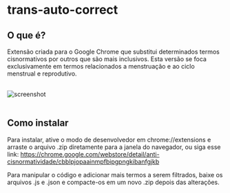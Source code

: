 # trans-auto-correct

## O que é?

Extensão criada para o Google Chrome que substitui determinados termos cisnormativos por outros que são mais inclusivos.
Esta versão se foca exclusivamente em termos relacionados a menstruação e ao ciclo menstrual e reprodutivo. </br></br>

<img src="https://i.ibb.co/pfJxQfC/screenshot.png" alt="screenshot" border="0"><br /><br />

## Como instalar

Para instalar, ative o modo de desenvolvedor em chrome://extensions e arraste o arquivo .zip diretamente para a janela do navegador, ou siga esse link: https://chrome.google.com/webstore/detail/anti-cisnormatividade/cbblpjopaainmpfbipgpngkibanfgjkb

Para manipular o código e adicionar mais termos a serem filtrados, baixe os arquivos .js e .json e compacte-os em um novo .zip depois das alterações.
